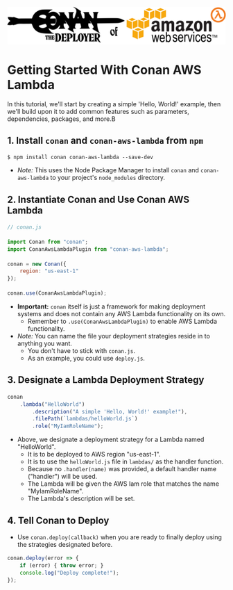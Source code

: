![](../conan-aws-lambda-logo.png)
# Getting Started With Conan AWS Lambda

In this tutorial, we'll start by creating a simple 'Hello, World!' example, then we'll build upon it to add common features such as parameters, dependencies, packages, and more.B

## 1. Install `conan` and `conan-aws-lambda` from `npm`

``` shell
$ npm install conan conan-aws-lambda --save-dev
```

* *Note:* This uses the Node Package Manager to install `conan` and `conan-aws-lambda` to your project's `node_modules` directory.

## 2. Instantiate Conan and Use Conan AWS Lambda

``` javascript
// conan.js

import Conan from "conan";
import ConanAwsLambdaPlugin from "conan-aws-lambda";

conan = new Conan({
	region: "us-east-1"
});

conan.use(ConanAwsLambdaPlugin);
```

* **Important:** `conan` itself is just a framework for making deployment systems and does not contain any AWS Lambda functionality on its own.
	* Remember to `.use(ConanAwsLambdaPlugin)` to enable AWS Lambda functionality.
* *Note:* You can name the file your deployment strategies reside in to anything you want.
	* You don't have to stick with `conan.js`.
	* As an example, you could use `deploy.js`.

## 3. Designate a Lambda Deployment Strategy

``` javascript
conan
	.lambda("HelloWorld")
		.description("A simple 'Hello, World!' example!"),
		.filePath(`lambdas/helloWorld.js`)
		.role("MyIamRoleName");
```

* Above, we designate a deployment strategy for a Lambda named "HelloWorld".
	* It is to be deployed to AWS region "us-east-1".
	* It is to use the `helloWorld.js` file in `lambdas/` as the handler function.
	* Because no `.handler(name)` was provided, a default handler name ("handler") will be used.
	* The Lambda will be given the AWS Iam role that matches the name "MyIamRoleName".
	* The Lambda's description will be set.


## 4. Tell Conan to Deploy

* Use `conan.deploy(callback)` when you are ready to finally deploy using the strategies designated before.

``` javascript
conan.deploy(error => {
	if (error) { throw error; }
	console.log("Deploy complete!");
});
```
